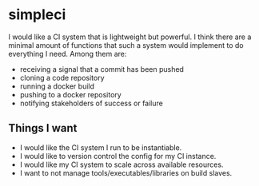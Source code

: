 # simpleci

I would like a CI system that is lightweight but powerful.
I think there are a minimal amount of functions that such a
system would implement to do everything I need. Among them are:

- receiving a signal that a commit has been pushed
- cloning a code repository
- running a docker build
- pushing to a docker repository
- notifying stakeholders of success or failure

## Things I want

- I would like the CI system I run to be instantiable.
- I would like to version control the config for my CI instance.
- I would like my CI system to scale across available resources.
- I want to not manage tools/executables/libraries on build slaves.
